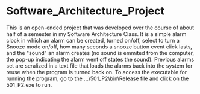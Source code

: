 # Software_Architecture_Project
This is an open-ended project that was developed over the course of about half of a semester in my Software Architecture Class. It is a simple alarm clock in which 
an alarm can be created, turned on/off, select to turn a Snooze mode on/off, how many seconds a snooze button event click lasts, and the "sound" an alarm creates
(no sound is emmited from the computer, the pop-up indicating the alarm went off states the sound). Previous alarms set are seralized in a text file that loads the 
alarms back into the system for reuse when the program is turned back on. To access the executable for running the program, go to the ...\501_P2\bin\Release file and 
click on the 501_P2.exe to run.

